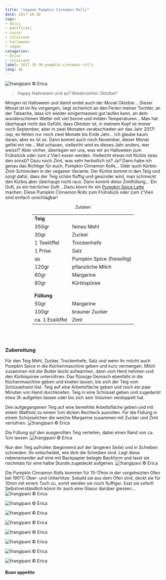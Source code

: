```yaml
---
title: "vegane Pumpkin Cinnamon Rolls"
date: 2017-10-30
tags:
- dolci 
- panificati
- zucca
- colazione
- halloween
- vegan
categories:
- Dolce
- Colazione
label: 2017-10-30-pumpkin-cinnamon-rolls
lang: de
---
```

![](../2017-10-30-pumpkin-cinnamon-rolls/header.jpg "frangipani © Erica")

> Happy Halloween und auf Wiedersehen Oktober!

Morgen ist Halloween und damit endet auch der Monat Oktober... Dieser Monat ist im Nu vergangen, liegt sicherlich an den Ferien meiner Tochter, an der Tatsache, dass ich wieder einigermassen gut laufen kann, an dem wunderschönen Wetter mit viel Sonne und milden Temperaturen... Man hat überhaupt nicht das Gefühl, dass Oktober ist, in meinem Kopf ist immer noch September, aber in zwei Monaten verabschieden wir das Jahr 2017! Jep, es fehlen nur noch zwei Monate bis Ende Jahr... Ich glaube kaum daran, aber es ist so. Dann kommt auch noch November, dieser Monat gefiel mir nie... Mal schauen, vielleicht wird es dieses Jahr anders, wer weiss!? Aber vorher, überlegen wir uns, was wir an Halloween zum Frühstück oder zum z'Vieri essen werden. Vielleicht etwas mit Kürbis (was den sonst)? Dazu noch Zimt, was sehr herbstlich ist? Ja? Dann habe ich genau das Richtige für euch, Pumpkin Cinnamon Rolls... Oder auch Kürbis-Zimt-Schnecken in der veganen Variante. Der Kürbis kommt in den Teig und sorgt dafür, dass der Teig schön fluffig und gesünder wird, man schmeckt den Kürbis aber überhaupt nicht raus. Dann kommt diese Zimtfüllung... Ein Duft, so ein herrlicher Duft... Dazu könnt ihr ein <a href="https://frangipani.raiano.ch/2016-10-12-pumpkin-spice-latte-de/" target="_blank">Pumpkin Spice Latte</a> machen. Diese Pumpkin Cinnamon Rolls zum Frühstück oder zum z'Vieri sind einfach unschlagbar!

<div id="wrapper" style="text-align: center">
  <div id="yourdiv" style="display: inline-block;">
    <div class="ingredients">
      <div class="ingredients-title">Zutaten</div>
           <table>
        <tbody>
          <tr>
            <td colspan="2"><b>Teig</b></td>
          </tr>
          <tr>
            <td>350gr</td>
            <td>feines Mehl</td>
          </tr>
          <tr>
            <td>30gr</td>
            <td>Zucker</td>
          </tr>
          <tr>
            <td>1 Teelöffel</td>
            <td>Trockenhefe</td>
          </tr>
          <tr>
            <td>1 Prise</td>
            <td>Salz</td>
          </tr>
          <tr>
            <td>qs</td>
            <td>Pumpkin Spice (freiwillig)</td>
          </tr>
          <tr>
            <td>120gr</td>
            <td>pflanzliche Milch</td>
          </tr>
          <tr>
            <td>60gr</td>
            <td>Margarine</td>
           </tr>
          <tr>
            <td>80gr</td>
            <td>Kürbispüree</td>
          </tr>
          <tr style="height: 15px;"></tr>
          <tr>          
            <td colspan="2"><b>Füllung</b></td>
          </tr>
          <tr>
            <td>50gr</td>
            <td>Margarine</td>
          </tr>
          <tr>
            <td>100gr</td>
            <td>brauner Zucker</td>
          </tr>
          <tr>
            <td>ca. 1 Esslöffel</td>
            <td>Zimt</td>
          </tr>
        </tbody>
      </table>
      <br></br>
    </div>
  </div>
</div>


<h3>
  <font color="grey">
    <i class="fa-solid fa-gears"></i>
  </font> Zubereitung
</h3>

Für den Teig Mehl, Zucker, Trockenhefe, Salz und wenn ihr möcht auch Pumpkin Spice in die Küchenmaschine geben und kurz vermengen. Milch zusammen mit der Butter leicht aufwärmen, dann vom Herd nehmen und den Kürbispüree unterrühren. Das flüssige Gemisch ebenfalls in die Küchenmaschine geben und kneten lassen, bis sich der Teig vom Schüsselrand löst. Teig auf eine Arbeitsfläche geben und noch ein paar Minuten von Hand durchkneten. Teig in eine Schüssel geben und zugedeckt etwa 3h aufgehen lassen oder bis sich sein Volumen verdoppelt hat.

Den aufgegangenen Teig auf eine bemehlte Arbeitsfläche geben und mit einem Wallholz zu einem 1cm dicken Rechteck ausrollen. Für die Füllung in einem Schüsselchen die weiche Margarine zusammen mit Zucker und Zimt verrühren.
![](../2017-10-30-pumpkin-cinnamon-rolls/farcia.jpg "frangipani © Erica")

Die Füllung auf den ausgerollten Teig verteilen, dabei einen Rand von ca. 1cm lassen.
![](../2017-10-30-pumpkin-cinnamon-rolls/impastosteso.jpg "frangipani © Erica")

Nun den Teig aufrollen (beginnend auf der längeren Seite) und in Scheiben schneiden. Ihr entscheidet, wie dick die Scheiben sind. Legt diese nebeneinander auf eine mit Backpapier belegte Backform und lasst sie nochmals für eine halbe Stunde zugedeckt aufgehen.
![](../2017-10-30-pumpkin-cinnamon-rolls/teglia.jpg "frangipani © Erica")

Die Pumpkin Cinnamon Rolls kommen für 15-17min in der vorgeheizten Ofen bei 190°C Ober- und Unterhitze. Sobald sie aus dem Ofen sind, deckt sie für 10min mit einem Tuch zu, somit werden sie noch fluffiger. Esst sie sofort! Selbstverständlich könnt ihr auch eine Glasur darüber giessen...
![](../2017-10-30-pumpkin-cinnamon-rolls/risultato1.jpg "frangipani © Erica")

![](../2017-10-30-pumpkin-cinnamon-rolls/risultato2.jpg "frangipani © Erica")

![](../2017-10-30-pumpkin-cinnamon-rolls/risultato3.jpg "frangipani © Erica")

![](../2017-10-30-pumpkin-cinnamon-rolls/risultato4.jpg "frangipani © Erica")

![](../2017-10-30-pumpkin-cinnamon-rolls/risultato5.jpg "frangipani © Erica")

![](../2017-10-30-pumpkin-cinnamon-rolls/risultato6.jpg "frangipani © Erica")

![](../2017-10-30-pumpkin-cinnamon-rolls/risultato7.jpg "frangipani © Erica")

![](../2017-10-30-pumpkin-cinnamon-rolls/risultato8.jpg "frangipani © Erica")

<h4>Buon appetito
  <font color="red">
    <i class="fa-regular fa-face-smile"></i>
  </font>
</h4>